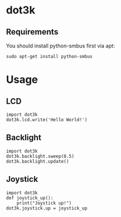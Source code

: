 dot3k
=====

Requirements
------------

You should install python-smbus first via apt:

    sudo apt-get install python-smbus


Usage
=====

LCD
---

    import dot3k
    dot3k.lcd.write('Hello World!')


Backlight
---------

    import dot3k
    dot3k.backlight.sweep(0.5)
    dot3k.backlight.update()

Joystick
--------

    import dot3k
    def joystick_up():
        print("Joystick up!")
    dot3k.joystick.up = joystick_up
